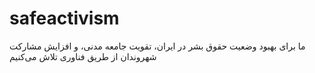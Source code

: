 # safeactivism
ما برای بهبود وضعیت حقوق بشر در ایران، تقویت جامعه مدنی، و افزایش مشارکت شهروندان از طریق فناوری تلاش می‌کنیم
